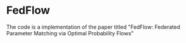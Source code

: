 # FedFlow
The code is a implementation of the paper titled "FedFlow: Federated Parameter Matching via Optimal Probability Flows"
